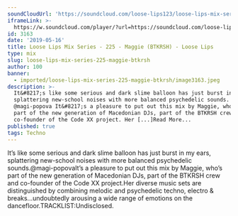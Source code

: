 ```yaml
---
soundCloudUrl: 'https://soundcloud.com/loose-lips123/loose-lips-mix-series-225-maggie-btkrsh'
iframeLink: >-
  https://w.soundcloud.com/player/?url=https://soundcloud.com/loose-lips123/loose-lips-mix-series-225-maggie-btkrsh&color=00aabb&auto_play=false&hide_related=false&show_comments=true&show_user=true&show_reposts=false
id: 3163
date: '2019-05-16'
title: Loose Lips Mix Series - 225 - Maggie (BTKRSH) - Loose Lips
type: mix
slug: loose-lips-mix-series-225-maggie-btkrsh
author: 100
banner:
  - imported/loose-lips-mix-series-225-maggie-btkrsh/image3163.jpeg
description: >-
  It&#8217;s like some serious and dark slime balloon has just burst in my ears,
  splattering new-school noises with more balanced psychedelic sounds.
  @magi-popova It&#8217;s a pleasure to put out this mix by Maggie, who&#8217;s
  part of the new generation of Macedonian DJs, part of the BTKRSH crew and
  co-founder of the Code XX project. Her [...]Read More...
published: true
tags: Techno
---
```

It’s like some serious and dark slime balloon has just burst in my ears, splattering new-school noises with more balanced psychedelic sounds.@magi-popovaIt’s a pleasure to put out this mix by Maggie, who’s part of the new generation of Macedonian DJs, part of the BTKRSH crew and co-founder of the Code XX project.Her diverse music sets are distinguished by combining melodic and psychedelic techno, electro & breaks…undoubtedly arousing a wide range of emotions on the dancefloor.TRACKLIST:Undisclosed.